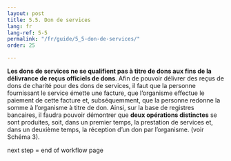 ```yaml
---
layout: post
title: 5.5. Don de services
lang: fr
lang-ref: 5-5
permalink: "/fr/guide/5_5-don-de-services/"
order: 25

---
```

**Les dons de services ne se qualifient pas à titre de dons aux fins de la délivrance de reçus officiels de dons**. Afin de pouvoir délivrer des reçus de dons de charité pour des dons de services, il faut que la personne fournissant le service émette une facture, que l’organisme effectue le paiement de cette facture et, subséquemment, que la personne redonne la somme à l’organisme à titre de don. Ainsi, sur la base de registres bancaires, il faudra pouvoir démontrer que **deux opérations distinctes** se sont produites, soit, dans un premier temps, la prestation de services et, dans un deuxième temps, la réception d’un don par l’organisme. (voir Schéma 3).

next step = end of workflow page
